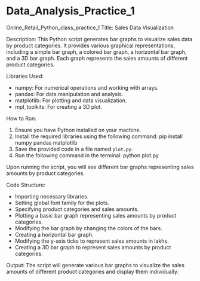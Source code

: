 # Data_Analysis_Practice_1
Online_Retail_Python_class_practice_1
Title: Sales Data Visualization

Description:
This Python script generates bar graphs to visualize sales data by product categories. It provides various graphical representations, including a simple bar graph, a colored bar graph, a horizontal bar graph, and a 3D bar graph. Each graph represents the sales amounts of different product categories.

Libraries Used:
- numpy: For numerical operations and working with arrays.
- pandas: For data manipulation and analysis.
- matplotlib: For plotting and data visualization.
- mpl_toolkits: For creating a 3D plot.

How to Run:
1. Ensure you have Python installed on your machine.
2. Install the required libraries using the following command:
   pip install numpy pandas matplotlib
3. Save the provided code in a file named `plot.py`.
4. Run the following command in the terminal:
   python plot.py

Upon running the script, you will see different bar graphs representing sales amounts by product categories.

Code Structure:
- Importing necessary libraries.
- Setting global font family for the plots.
- Specifying product categories and sales amounts.
- Plotting a basic bar graph representing sales amounts by product categories.
- Modifying the bar graph by changing the colors of the bars.
- Creating a horizontal bar graph.
- Modifying the y-axis ticks to represent sales amounts in lakhs.
- Creating a 3D bar graph to represent sales amounts by product categories.

Output:
The script will generate various bar graphs to visualize the sales amounts of different product categories and display them individually.
